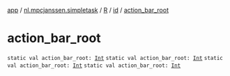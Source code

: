[app](../../../index.md) / [nl.mpcjanssen.simpletask](../../index.md) / [R](../index.md) / [id](index.md) / [action_bar_root](.)

# action_bar_root

`static val action_bar_root: `[`Int`](https://kotlinlang.org/api/latest/jvm/stdlib/kotlin/-int/index.html)
`static val action_bar_root: `[`Int`](https://kotlinlang.org/api/latest/jvm/stdlib/kotlin/-int/index.html)
`static val action_bar_root: `[`Int`](https://kotlinlang.org/api/latest/jvm/stdlib/kotlin/-int/index.html)
`static val action_bar_root: `[`Int`](https://kotlinlang.org/api/latest/jvm/stdlib/kotlin/-int/index.html)